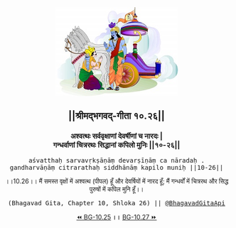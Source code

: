 <center><img src="../../asset/BG.png" alt="#API #bhagavadgitaapi #slok #nodejs #js #api #gitaapi #krishna #hinduism #vedic #ISKCON #shreemadbhagavadgita #technology"/>
<h2>||श्रीमद्‍भगवद्‍-गीता १०.२६||</h2>
<h3>अश्वत्थः सर्ववृक्षाणां देवर्षीणां च नारदः |<br/>गन्धर्वाणां चित्ररथः सिद्धानां कपिलो मुनिः ||१०-२६||</h3>
<pre>aśvatthaḥ sarvavṛkṣāṇāṃ devarṣīṇāṃ ca nāradaḥ .<br/>gandharvāṇāṃ citrarathaḥ siddhānāṃ kapilo muniḥ ||10-26||</pre>
<p>।।10.26।। मैं समस्त वृक्षों में अश्वत्थ (पीपल) हूँ और देवर्षियों में नारद हूँ; मैं गन्धर्वों में चित्ररथ और सिद्ध पुरुषों में कपिल मुनि हूँ।।</p>
<pre>(Bhagavad Gita, Chapter 10, Shloka 26) || <a href="https://twitter.com/bhagavadgitaapi">@BhagavadGitaApi</a></pre><a href="../../10/25">⏪  BG-10.25</a><b>        ।।        </b><a href="../../10/27">BG-10.27  ⏩</a></center></center>